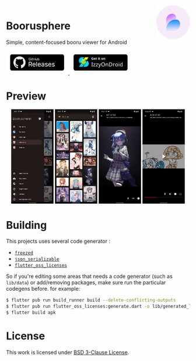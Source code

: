 <img src="assets/icons/exported/legacy-circle.png" alt="boorusphere icon" height="92" align="right">

# Boorusphere

Simple, content-focused booru viewer for Android

<a href="https://github.com/nullxception/boorusphere/releases">
    <img src="assets/button-GHReleases.png" alt="github release page" width="170">
</a>
<a href="https://apt.izzysoft.de/fdroid/index/apk/io.chaldeaprjkt.boorusphere">
    <img src="assets/button-IzzyOnDroid.png" alt="IzzyOnDroid release page" width="170">
</a>

# Preview
<p align="center">
    <img width="23%" src="assets/previews/screen0.jpg" alt="screenshot of application menu"/>
    <img width="23%" src="assets/previews/screen1.jpg" alt="screenshot of search result"/>
    <img width="23%" src="assets/previews/screen2.jpg" alt="screenshot of photo preview"/>
    <img width="23%" src="assets/previews/screen3.jpg" alt="screenshot of video preview"/>
</p>

# Building

This projects uses several code generator :
- [`freezed`](https://github.com/rrousselGit/freezed)
- [`json_serializable`](https://github.com/google/json_serializable.dart)
- [`flutter_oss_licenses`](https://github.com/espresso3389/flutter_oss_licenses)

So if you're editing some areas that needs a code generator (such as `lib/data`) or add/removing packages, make sure run the particular codegens before. for example:

```bash
$ flutter pub run build_runner build --delete-conflicting-outputs
$ flutter pub run flutter_oss_licenses:generate.dart -o lib/generated_licenses.dart
$ flutter build apk
```

# License

This work is licensed under [BSD 3-Clause License](LICENSE.md).
